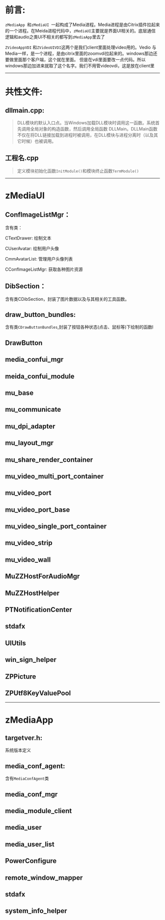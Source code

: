 # 前言:

`zMediaApp `和`zMediaUI `一起构成了Media进程。Media进程是由Citrix插件拉起来的一个进程。在Meida进程代码中，`zMediaUI`主要就是界面UI相关的。底层通信逻辑和audio之类UI不相关的都写到`zMediaApp`里去了

`ZVideoAppVDI` 和`ZVideoUIVDI`这两个是我们client里面处理video用的。Vedio 与Media一样，是一个进程，是由citrix里面的zoomvdi拉起来的。windows那边还要做里面那个客户端，这个就在里面。 但是在vdi里面要改一点代码。所以windows那边加进来就取了这个名字。我们不用管videovdi，这是放在client里

----

# 共性文件:

## dllmain.cpp:

> DLL模块的默认入口点。当Windows加载DLL模块时调用这一函数。系统首先调用全局对象的构造函数，然后调用全局函数 DLLMain。DLLMain函数不仅在将DLL链接加载到进程时被调用，在DLL模块与进程分离时（以及其它时候）也被调用。

## 工程名.cpp

> 定义模块初始化函数`InitModule()`和模块终止函数`TermModule()`

---

# zMediaUI

## 

## ConfImageListMgr：

含有类：

CTextDrawer: 绘制文本

CUserAvatar: 绘制用户头像

CmmAvatarList: 管理用户头像列表

CConfImageListMgr: 获取各种图片资源

## DibSection：

含有类CDibSection，封装了图片数据以及与其相关的工具函数。



## draw_button_bundles:

含有类`CDrawButtonBundles`,封装了按钮各种状态(点击、鼠标等)下绘制的函数l

## DrawButton

## media_confui_mgr

## meida_confui_module

## mu_base

## mu_communicate

## mu_dpi_adapter

## mu_layout_mgr

## mu_share_render_container

## mu_video_multi_port_container

## mu_video_port

## mu_video_port_base

## mu_video_single_port_container

## mu_video_strip

## mu_video_wall

## MuZZHostForAudioMgr

## MuZZHostHelper

## PTNotificationCenter

## stdafx

## UIUtils

## win_sign_helper

## ZPPicture

## ZPUtf8KeyValuePool

---

# zMediaApp



## targetver.h:

系统版本定义

## media_conf_agent:

含有`MediaConfAgent`类

## media_conf_mgr

## media_module_client

## media_user

## media_user_list

## PowerConfigure

## remote_window_mapper

## stdafx

## system_info_helper


